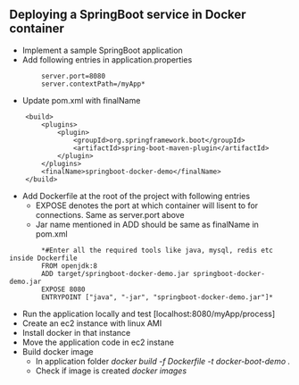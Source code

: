 ## Deploying a SpringBoot service in Docker container
- Implement a sample SpringBoot application
- Add following entries in application.properties
```      
        server.port=8080
        server.contextPath=/myApp*
```
- Update pom.xml with finalName
```      
	<build>
		<plugins>
			<plugin>
				<groupId>org.springframework.boot</groupId>
				<artifactId>spring-boot-maven-plugin</artifactId>
			</plugin>
		</plugins>
		<finalName>springboot-docker-demo</finalName>
	</build>
```      
- Add Dockerfile at the root of the project with following entries
  - EXPOSE denotes the port at which container will lisent to for connections. Same as server.port above
  - Jar name mentioned in ADD should be same as finalName in pom.xml
```      
        *#Enter all the required tools like java, mysql, redis etc inside Dockerfile
        FROM openjdk:8
        ADD target/springboot-docker-demo.jar springboot-docker-demo.jar
        EXPOSE 8080
        ENTRYPOINT ["java", "-jar", "springboot-docker-demo.jar"]*
```
- Run the application locally and test [localhost:8080/myApp/process]
- Create an ec2 instance with linux AMI
- Install docker in that instance
- Move the application code in ec2 instane
- Build docker image
  - In application folder
        *docker build -f Dockerfile -t docker-boot-demo .*
  - Check if image is created
        *docker images*

